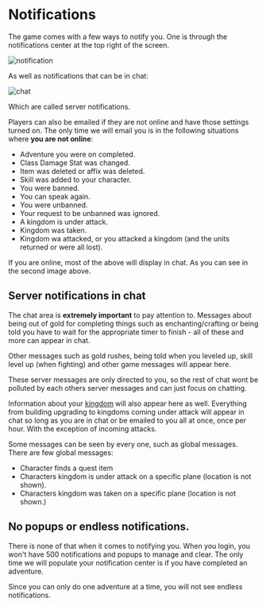 # Notifications

The game comes with a few ways to notify you. One is through the notifications center at the top right of the screen.

![notification](/storage/info/notifications/images/notification.png)

As well as notifications that can be in chat:

![chat](/storage/info/notifications/images/server-notifications.png)

Which are called server notifications.

Players can also be emailed if they are not online and have those settings turned on. The only time we will email you is in the following situations where **you are not online**:

- Adventure you were on completed.
- Class Damage Stat was changed.
- Item was deleted or affix was deleted.
- Skill was added to your character.
- You were banned.
- You can speak again.
- You were unbanned.
- Your request to be unbanned was ignored.
- A kingdom is under attack.
- Kingdom was taken.
- Kingdom wa attacked, or you attacked a kingdom (and the units returned or were all lost).

If you are online, most of the above will display in chat. As you can see in the second image above.

## Server notifications in chat

The chat area is **extremely important** to pay attention to. Messages about being out of gold for completing things such as enchanting/crafting or being told you have to wait for the appropriate timer to finish - all of these and more can appear in chat.

Other messages such as gold rushes, being told when you leveled up, skill level up (when fighting) and other game messages will appear here.

These server messages are only directed to you, so the rest of chat wont be polluted by each others server messages and can just focus on chatting.

Information about your [kingdom]() will also appear here as well. Everything from building upgrading to kingdoms coming under attack will appear in chat so long as you are in chat or be emailed to you all at once, once per hour. With the exception of incoming attacks.

Some messages can be seen by every one, such as global messages. There are few global messages:

- Character finds a quest item
- Characters kingdom is under attack on a specific plane (location is not shown).
- Characters kingdom was taken on a specific plane (location is not shown.)

## No popups or endless notifications.

There is none of that when it comes to notifying you. When you login, you won't have 500 notifications and popups to manage and clear. The only time we will populate your notification center is if you have completed an adventure.

Since you can only do one adventure at a time, you will not see endless notifications.



